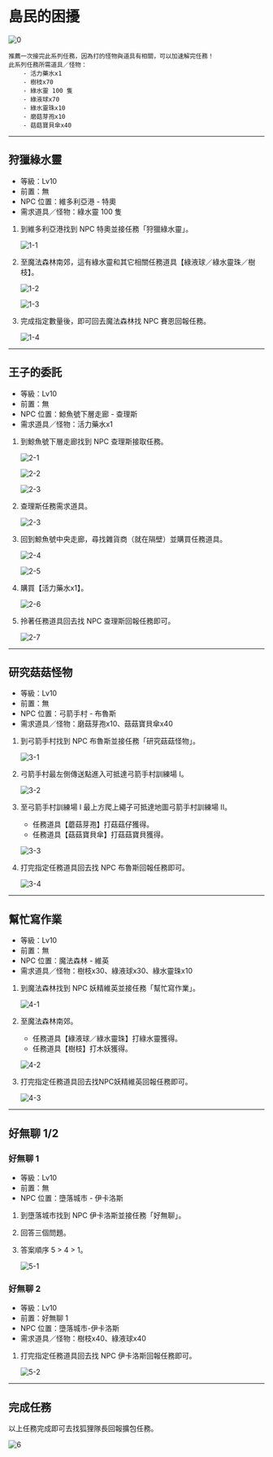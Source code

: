 # 島民的困擾

![0](0.png)

```text
推薦一次接完此系列任務，因為打的怪物與道具有相關，可以加速解完任務！
此系列任務所需道具／怪物：
    - 活力藥水x1
    - 樹枝x70
    - 綠水靈 100 隻
    - 綠液球x70
    - 綠水靈珠x10
    - 磨菇芽孢x10
    - 菇菇寶貝傘x40
```

---

## 狩獵綠水靈

- 等級：Lv10
- 前置：無
- NPC 位置：維多利亞港 - 特奧
- 需求道具／怪物：綠水靈 100 隻

1. 到維多利亞港找到 NPC 特奧並接任務「狩獵綠水靈」。

    ![1-1](1-1.png)

2. 至魔法森林南郊，這有綠水靈和其它相關任務道具【綠液球／綠水靈珠／樹枝】。

    ![1-2](1-2.png)

    ![1-3](1-3.png)

3. 完成指定數量後，即可回去魔法森林找 NPC 賽恩回報任務。

    ![1-4](1-4.png)

---

## 王子的委託

- 等級：Lv10
- 前置：無
- NPC 位置：鯨魚號下層走廊 - 查理斯
- 需求道具／怪物：活力藥水x1

1. 到鯨魚號下層走廊找到 NPC 查理斯接取任務。

    ![2-1](2-1.png)

    ![2-2](2-2.png)

    ![2-3](2-3.png)

2. 查理斯任務需求道具。

    ![2-3](2-3.png)

3. 回到鯨魚號中央走廊，尋找雜貨商（就在隔壁）並購買任務道具。

    ![2-4](2-4.png)

    ![2-5](2-5.png)

4. 購買【活力藥水x1】。

    ![2-6](2-6.png)

5. 拎著任務道具回去找 NPC 查理斯回報任務即可。

    ![2-7](2-7.png)

---

## 研究菇菇怪物

- 等級：Lv10
- 前置：無
- NPC 位置：弓箭手村 - 布魯斯
- 需求道具／怪物：磨菇芽孢x10、菇菇寶貝傘x40

1. 到弓箭手村找到 NPC 布魯斯並接任務「研究菇菇怪物」。

    ![3-1](3-1.png)

2. 弓箭手村最左側傳送點進入可抵達弓箭手村訓練場 I。

    ![3-2](3-2.png)

3. 至弓箭手村訓練場 I 最上方爬上繩子可抵達地圖弓箭手村訓練場 II。
    - 任務道具【蘑菇芽孢】打菇菇仔獲得。
    - 任務道具【菇菇寶貝傘】打菇菇寶貝獲得。

    ![3-3](3-3.png)

4. 打完指定任務道具回去找 NPC 布魯斯回報任務即可。

    ![3-4](3-4.png)

---

## 幫忙寫作業

- 等級：Lv10
- 前置：無
- NPC 位置：魔法森林 - 維英
- 需求道具／怪物：樹枝x30、綠液球x30、綠水靈珠x10

1. 到魔法森林找到 NPC 妖精維英並接任務「幫忙寫作業」。

    ![4-1](4-1.png)

2. 至魔法森林南郊。
    - 任務道具【綠液球／綠水靈珠】打綠水靈獲得。
    - 任務道具【樹枝】打木妖獲得。

    ![4-2](4-2.png)

3. 打完指定任務道具回去找NPC妖精維英回報任務即可。

    ![4-3](4-3.png)

---

## 好無聊 1/2

### 好無聊 1

- 等級：Lv10
- 前置：無
- NPC 位置：墮落城市 - 伊卡洛斯

1. 到墮落城市找到 NPC 伊卡洛斯並接任務「好無聊」。
2. 回答三個問題。
3. 答案順序 5 > 4 > 1。

    ![5-1](5-1.png)

### 好無聊 2

- 等級：Lv10
- 前置：好無聊 1
- NPC 位置：墮落城市-伊卡洛斯
- 需求道具／怪物：樹枝x40、綠液球x40

1. 打完指定任務道具回去找 NPC 伊卡洛斯回報任務即可。

    ![5-2](5-2.png)

---

## 完成任務

以上任務完成即可去找狐狸隊長回報擴包任務。

![6](6.png)
